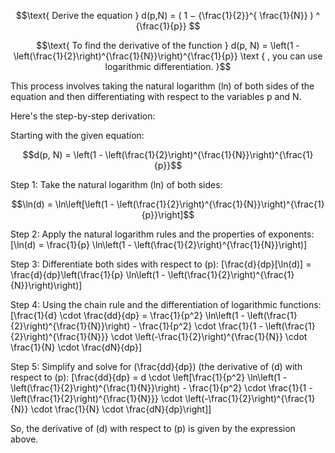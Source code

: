 
```math
\text{ Derive the equation } d(p,N) = ( 1 − {\frac{1}{2}}^{ \frac{1}{N}} ) ^ {\frac{1}{p}} 
```

```math
\text{ To find the derivative of the function }  d(p, N) = \left(1 - \left(\frac{1}{2}\right)^{\frac{1}{N}}\right)^{\frac{1}{p}} \text { , you can use logarithmic differentiation. }
```

This process involves taking the natural logarithm (ln) of both sides of the equation and then differentiating with respect to the variables p and N. 

Here's the step-by-step derivation:

Starting with the given equation:


$$d(p, N) = \left(1 - \left(\frac{1}{2}\right)^{\frac{1}{N}}\right)^{\frac{1}{p}}$$

Step 1: Take the natural logarithm (ln) of both sides:

$$\ln(d) = \ln\left[\left(1 - \left(\frac{1}{2}\right)^{\frac{1}{N}}\right)^{\frac{1}{p}}\right]$$

Step 2: Apply the natural logarithm rules and the properties of exponents:
\[\ln(d) = \frac{1}{p} \ln\left(1 - \left(\frac{1}{2}\right)^{\frac{1}{N}}\right)\]

Step 3: Differentiate both sides with respect to \(p\):
\[\frac{d}{dp}[\ln(d)] = \frac{d}{dp}\left(\frac{1}{p} \ln\left(1 - \left(\frac{1}{2}\right)^{\frac{1}{N}}\right)\right)\]

Step 4: Using the chain rule and the differentiation of logarithmic functions:
\[\frac{1}{d} \cdot \frac{dd}{dp} = \frac{1}{p^2} \ln\left(1 - \left(\frac{1}{2}\right)^{\frac{1}{N}}\right) - \frac{1}{p^2} \cdot \frac{1}{1 - \left(\frac{1}{2}\right)^{\frac{1}{N}}} \cdot \left(-\frac{1}{2}\right)^{\frac{1}{N}} \cdot \frac{1}{N} \cdot \frac{dN}{dp}\]

Step 5: Simplify and solve for \(\frac{dd}{dp}\) (the derivative of \(d\) with respect to \(p\):
\[\frac{dd}{dp} = d \cdot \left[\frac{1}{p^2} \ln\left(1 - \left(\frac{1}{2}\right)^{\frac{1}{N}}\right) - \frac{1}{p^2} \cdot \frac{1}{1 - \left(\frac{1}{2}\right)^{\frac{1}{N}}} \cdot \left(-\frac{1}{2}\right)^{\frac{1}{N}} \cdot \frac{1}{N} \cdot \frac{dN}{dp}\right]\]

So, the derivative of \(d\) with respect to \(p\) is given by the expression above.
